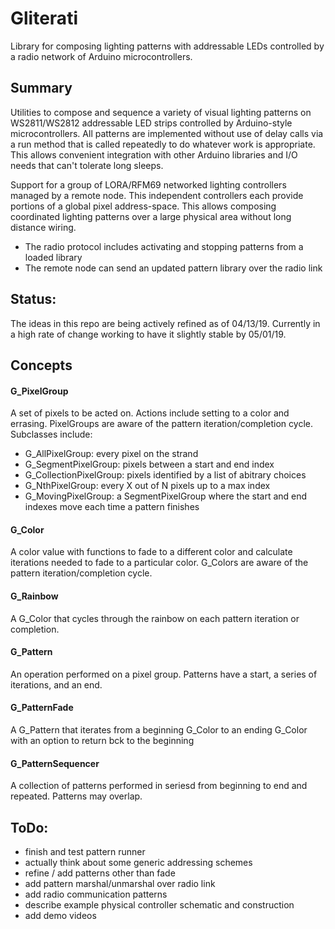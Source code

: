 # Gliterati
Library for composing lighting patterns with addressable LEDs controlled by a radio network of Arduino microcontrollers.

## Summary
Utilities to compose and sequence a variety of visual lighting patterns on WS2811/WS2812 addressable LED strips controlled by Arduino-style microcontrollers. All patterns are implemented without use of delay calls via a run method that is called repeatedly to do whatever work is appropriate. This allows convenient integration with other Arduino libraries and I/O needs that can't tolerate long sleeps.

Support for a group of LORA/RFM69 networked lighting controllers managed by a remote node.  This independent controllers each provide portions of a global pixel address-space.  This allows composing coordinated lighting patterns over a large physical area without long distance wiring.  
- The radio protocol includes activating and stopping patterns from a loaded library
- The remote node can send an updated pattern library over the radio link

## Status:
The ideas in this repo are being actively refined as of 04/13/19. Currently in a high rate of change working to have it slightly stable by 05/01/19.

## Concepts
#### G_PixelGroup
A set of pixels to be acted on.  Actions include setting to a color and errasing. PixelGroups are aware of the pattern iteration/completion cycle. Subclasses include:
- G_AllPixelGroup: every pixel on the strand
- G_SegmentPixelGroup: pixels between a start and end index
- G_CollectionPixelGroup: pixels identified by a list of abitrary choices
- G_NthPixelGroup: every X out of N pixels up to a max index
- G_MovingPixelGroup: a SegmentPixelGroup where the start and end indexes move each time a pattern finishes

#### G_Color
A color value with functions to fade to a different color and calculate iterations needed to fade to a particular color.  G_Colors are aware of the pattern iteration/completion cycle.

#### G_Rainbow
A G_Color that cycles through the rainbow on each pattern iteration or completion.

#### G_Pattern
An operation performed on a pixel group.  Patterns have a start, a series of iterations, and an end.

#### G_PatternFade
A G_Pattern that iterates from a beginning G_Color to an ending G_Color with an option to return bck to the beginning

#### G_PatternSequencer
A collection of patterns performed in seriesd from beginning to end and repeated.  Patterns may overlap.


## ToDo: 
- finish and test pattern runner
- actually think about some generic addressing schemes
- refine / add patterns other than fade
- add pattern marshal/unmarshal over radio link
- add radio communication patterns
- describe example physical controller schematic and construction
- add demo videos
